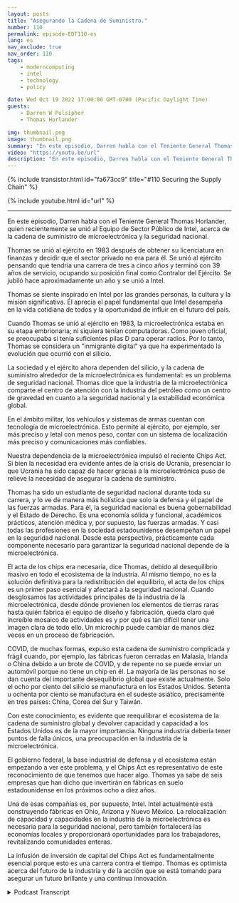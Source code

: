 ```yaml
---
layout: posts
title: "Asegurando la Cadena de Suministro."
number: 110
permalink: episode-EDT110-es
lang: es
nav_exclude: true
nav_order: 110
tags:
    - moderncomputing
    - intel
    - technology
    - policy

date: Wed Oct 19 2022 17:00:00 GMT-0700 (Pacific Daylight Time)
guests:
    - Darren W Pulsipher
    - Thomas Horlander

img: thumbnail.png
image: thumbnail.png
summary: "En este episodio, Darren habla con el Teniente General Thomas Horlander, quien recientemente se unió al equipo de Sector Público de Intel, sobre la cadena de suministro de microelectrónica y la seguridad nacional."
video: "https://youtu.be/url"
description: "En este episodio, Darren habla con el Teniente General Thomas Horlander, quien recientemente se unió al equipo de Sector Público de Intel, sobre la cadena de suministro de microelectrónica y la seguridad nacional."
---
```


<div>
{% include transistor.html id="fa673cc9" title="#110 Securing the Supply Chain" %}

{% include youtube.html id="url" %}
</div>

---

En este episodio, Darren habla con el Teniente General Thomas Horlander, quien recientemente se unió al Equipo de Sector Público de Intel, acerca de la cadena de suministro de microelectrónica y la seguridad nacional.

Thomas se unió al ejército en 1983 después de obtener su licenciatura en finanzas y decidir que el sector privado no era para él. Se unió al ejército pensando que tendría una carrera de tres a cinco años y terminó con 39 años de servicio, ocupando su posición final como Contralor del Ejército. Se jubiló hace aproximadamente un año y se unió a Intel.

Thomas se siente inspirado en Intel por las grandes personas, la cultura y la misión significativa. Él aprecia el papel fundamental que Intel desempeña en la vida cotidiana de todos y la oportunidad de influir en el futuro del país.

Cuando Thomas se unió al ejército en 1983, la microelectrónica estaba en su etapa embrionaria; ni siquiera tenían computadoras. Como joven oficial, se preocupaba si tenía suficientes pilas D para operar radios. Por lo tanto, Thomas se considera un "inmigrante digital" ya que ha experimentado la evolución que ocurrió con el silicio.

La sociedad y el ejército ahora dependen del silicio, y la cadena de suministro alrededor de la microelectrónica es fundamental: es un problema de seguridad nacional. Thomas dice que la industria de la microelectrónica comparte el centro de atención con la industria del petróleo como un centro de gravedad en cuanto a la seguridad nacional y la estabilidad económica global.

En el ámbito militar, los vehículos y sistemas de armas cuentan con tecnología de microelectrónica. Esto permite al ejército, por ejemplo, ser más preciso y letal con menos peso, contar con un sistema de localización más preciso y comunicaciones más confiables.

Nuestra dependencia de la microelectrónica impulsó el reciente Chips Act. Si bien la necesidad era evidente antes de la crisis de Ucrania, presenciar lo que Ucrania ha sido capaz de hacer gracias a la microelectrónica puso de relieve la necesidad de asegurar la cadena de suministro.

Thomas ha sido un estudiante de seguridad nacional durante toda su carrera, y lo ve de manera más holística que solo la defensa y el papel de las fuerzas armadas. Para él, la seguridad nacional es buena gobernabilidad y el Estado de Derecho. Es una economía sólida y funcional, académicos prácticos, atención médica y, por supuesto, las fuerzas armadas. Y casi todas las profesiones en la sociedad estadounidense desempeñan un papel en la seguridad nacional. Desde esta perspectiva, prácticamente cada componente necesario para garantizar la seguridad nacional depende de la microelectrónica.

El acta de los chips era necesaria, dice Thomas, debido al desequilibrio masivo en todo el ecosistema de la industria. Al mismo tiempo, no es la solución definitiva para la redistribución del equilibrio, el acta de los chips es un primer paso esencial y afectará a la seguridad nacional. Cuando desglosamos las actividades principales de la industria de la microelectrónica, desde dónde provienen los elementos de tierras raras hasta quién fabrica el equipo de diseño y fabricación, queda claro qué increíble mosaico de actividades es y por qué es tan difícil tener una imagen clara de todo ello. Un microchip puede cambiar de manos diez veces en un proceso de fabricación.

COVID, de muchas formas, expuso esta cadena de suministro complicada y frágil cuando, por ejemplo, las fábricas fueron cerradas en Malasia, Irlanda o China debido a un brote de COVID, y de repente no se puede enviar un automóvil porque no tiene un chip en él. La mayoría de las personas no se dan cuenta del importante desequilibrio global que existe actualmente. Solo el ocho por ciento del silicio se manufactura en los Estados Unidos. Setenta u ochenta por ciento se manufactura en el sudeste asiático, precisamente en tres países: China, Corea del Sur y Taiwán.

Con este conocimiento, es evidente que reequilibrar el ecosistema de la cadena de suministro global y devolver capacidad y capacidad a los Estados Unidos es de la mayor importancia. Ninguna industria debería tener puntos de falla únicos, una preocupación en la industria de la microelectrónica.

El gobierno federal, la base industrial de defensa y el ecosistema están empezando a ver este problema, y el Chips Act es representativo de este reconocimiento de que tenemos que hacer algo. Thomas ya sabe de seis empresas que han dicho que invertirán en fábricas en suelo estadounidense en los próximos ocho a diez años.

Una de esas compañías es, por supuesto, Intel. Intel actualmente está construyendo fábricas en Ohio, Arizona y Nuevo México. La relocalización de capacidad y capacidades en la industria de la microelectrónica es necesaria para la seguridad nacional, pero también fortalecerá las economías locales y proporcionará oportunidades para los trabajadores, revitalizando comunidades enteras.

La infusión de inversión de capital del Chips Act es fundamentalmente esencial porque esto es una carrera contra el tiempo. Thomas es optimista acerca del futuro de la industria y de la acción que se está tomando para asegurar un futuro brillante y una continua innovación.



<details>
<summary> Podcast Transcript </summary>

<p></p>

</details>
